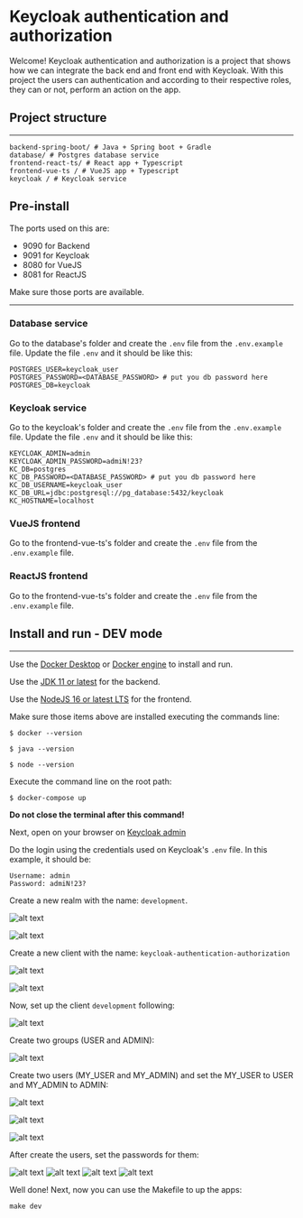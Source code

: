 # Keycloak authentication and authorization

Welcome! Keycloak authentication and authorization is a project that shows how we can integrate the back end and front end with Keycloak. With this project the users can authentication and according to their respective roles, they can or not, perform an action on the app.

## Project structure

---

```
backend-spring-boot/ # Java + Spring boot + Gradle
database/ # Postgres database service
frontend-react-ts/ # React app + Typescript
frontend-vue-ts / # VueJS app + Typescript
keycloak / # Keycloak service
```

## Pre-install

The ports used on this are:

- 9090 for Backend
- 9091 for Keycloak
- 8080 for VueJS
- 8081 for ReactJS

Make sure those ports are available.

---

### Database service

Go to the database's folder and create the `.env` file from the `.env.example` file. Update the file `.env` and it should be like this:

```
POSTGRES_USER=keycloak_user
POSTGRES_PASSWORD=<DATABASE_PASSWORD> # put you db password here
POSTGRES_DB=keycloak
```

### Keycloak service

Go to the keycloak's folder and create the `.env` file from the `.env.example` file. Update the file `.env` and it should be like this:

```
KEYCLOAK_ADMIN=admin
KEYCLOAK_ADMIN_PASSWORD=admiN!23?
KC_DB=postgres
KC_DB_PASSWORD=<DATABASE_PASSWORD> # put you db password here
KC_DB_USERNAME=keycloak_user
KC_DB_URL=jdbc:postgresql://pg_database:5432/keycloak
KC_HOSTNAME=localhost
```

### VueJS frontend

Go to the frontend-vue-ts's folder and create the `.env` file from the `.env.example` file.

### ReactJS frontend

Go to the frontend-vue-ts's folder and create the `.env` file from the `.env.example` file.

## Install and run - DEV mode

---

Use the [Docker Desktop](https://docs.docker.com/desktop/) or [Docker engine](https://docs.docker.com/engine/) to install and run.

Use the [JDK 11 or latest](https://openjdk.org/projects/jdk/17/) for the backend.

Use the [NodeJS 16 or latest LTS](https://nodejs.org/en/) for the frontend.

Make sure those items above are installed executing the commands line:

```command-line
$ docker --version

$ java --version

$ node --version
```

Execute the command line on the root path:

```command-line
$ docker-compose up
```

<b>Do not close the terminal after this command!</b>

Next, open on your browser on [Keycloak admin](http://localhost:9091/admin)

Do the login using the credentials used on Keycloak's `.env` file. In this example, it should be:

```
Username: admin
Password: admiN!23?
```

Create a new realm with the name: `development`.

![alt text](./.assets/button-create-realm.png)

![alt text](./.assets/creating-realm.png)

Create a new client with the name: `keycloak-authentication-authorization`

![alt text](./.assets/creating-client-1-on-realm.png)

![alt text](./.assets/creating-client-2-on-realm.png)

Now, set up the client `development` following:

![alt text](./.assets/client-settings-on-realm.png)

Create two groups (USER and ADMIN):

![alt text](./.assets/creating-group.png)

Create two users (MY_USER and MY_ADMIN) and set the MY_USER to USER and MY_ADMIN to ADMIN:

![alt text](./.assets/creating-user-1.png)

![alt text](./.assets/creating-user-2.png)

![alt text](./.assets/creating-user-3.png)

After create the users, set the passwords for them:

![alt text](./.assets/updating-user-1.png)
![alt text](./.assets/updating-user-2.png)
![alt text](./.assets/updating-user-3.png)
![alt text](./.assets/updating-user-4.png)

Well done! Next, now you can use the Makefile to up the apps:

```
make dev
```
